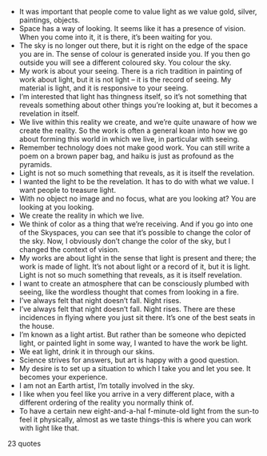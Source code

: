  - It was important that people come to value light as we value gold, silver, paintings, objects.
 - Space has a way of looking. It seems like it has a presence of vision. When you come into it, it is there, it’s been waiting for you.
 - The sky is no longer out there, but it is right on the edge of the space you are in. The sense of colour is generated inside you. If you then go outside you will see a different coloured sky. You colour the sky.
 - My work is about your seeing. There is a rich tradition in painting of work about light, but it is not light – it is the record of seeing. My material is light, and it is responsive to your seeing.
 - I’m interested that light has thingness itself, so it’s not something that reveals something about other things you’re looking at, but it becomes a revelation in itself.
 - We live within this reality we create, and we’re quite unaware of how we create the reality. So the work is often a general koan into how we go about forming this world in which we live, in particular with seeing.
 - Remember technology does not make good work. You can still write a poem on a brown paper bag, and haiku is just as profound as the pyramids.
 - Light is not so much something that reveals, as it is itself the revelation.
 - I wanted the light to be the revelation. It has to do with what we value. I want people to treasure light.
 - With no object no image and no focus, what are you looking at? You are looking at you looking.
 - We create the reality in which we live.
 - We think of color as a thing that we’re receiving. And if you go into one of the Skyspaces, you can see that it’s possible to change the color of the sky. Now, I obviously don’t change the color of the sky, but I changed the context of vision.
 - My works are about light in the sense that light is present and there; the work is made of light. It’s not about light or a record of it, but it is light. Light is not so much something that reveals, as it is itself revelation.
 - I want to create an atmosphere that can be consciously plumbed with seeing, like the wordless thought that comes from looking in a fire.
 - I’ve always felt that night doesn’t fall. Night rises.
 - I’ve always felt that night doesn’t fall. Night rises. There are these incidences in flying where you just sit there. It’s one of the best seats in the house.
 - I’m known as a light artist. But rather than be someone who depicted light, or painted light in some way, I wanted to have the work be light.
 - We eat light, drink it in through our skins.
 - Science strives for answers, but art is happy with a good question.
 - My desire is to set up a situation to which I take you and let you see. It becomes your experience.
 - I am not an Earth artist, I’m totally involved in the sky.
 - I like when you feel like you arrive in a very different place, with a different ordering of the reality you normally think of.
 - To have a certain new eight-and-a-hal f-minute-old light from the sun-to feel it physically, almost as we taste things-this is where you can work with light like that.

23 quotes